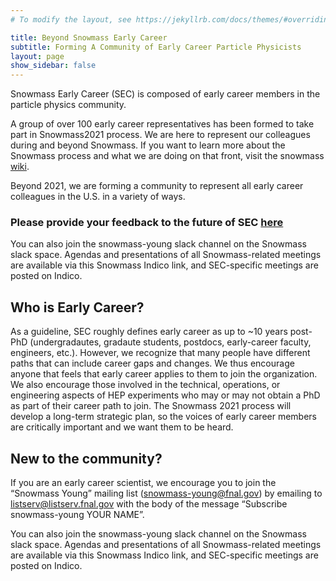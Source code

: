 ```yaml
---
# To modify the layout, see https://jekyllrb.com/docs/themes/#overriding-theme-defaults

title: Beyond Snowmass Early Career
subtitle: Forming A Community of Early Career Particle Physicists
layout: page
show_sidebar: false
---
```


Snowmass Early Career (SEC) is composed of early career members in the particle physics community. 

A group of over 100 early career representatives has been formed to take part in Snowmass2021 process. We are here to represent our colleagues during and beyond Snowmass. If you want to learn more about the Snowmass process and what we are doing on that front, visit the snowmass [wiki](https://snowmass21.org/start/young).

Beyond 2021, we are forming a community to represent all early career colleagues in the U.S. in a variety of ways. 

### Please provide your feedback to the future of SEC [here](https://forms.gle/vHVpeZuKN4MfSiPQA)


You can also join the snowmass-young slack channel on the Snowmass slack space. Agendas and presentations of all Snowmass-related 
meetings are available via this Snowmass Indico link, and SEC-specific meetings are posted on Indico.


## Who is Early Career?
As a guideline, SEC roughly defines early career as up to ~10 years post-PhD (undergradautes, gradaute students, postdocs, early-career faculty, engineers, etc.). However, we recognize that many people have different paths that can include career gaps and changes. We thus encourage anyone that feels that early career applies to them to join the organization. We also encourage those involved in the technical, operations, or engineering aspects of HEP experiments who may or may not obtain a PhD as part of their career path to join. The Snowmass 2021 process will develop a long-term strategic plan, so the voices of early career members are critically important and we want them to be heard.


## New to the community? 
If you are an early career scientist, we encourage you to join the “Snowmass Young” mailing list (snowmass-young@fnal.gov) 
by emailing to listserv@listserv.fnal.gov with the body of the message “Subscribe snowmass-young YOUR NAME”. 

You can also join the snowmass-young slack channel on the Snowmass slack space. Agendas and presentations of all Snowmass-related 
meetings are available via this Snowmass Indico link, and SEC-specific meetings are posted on Indico.







